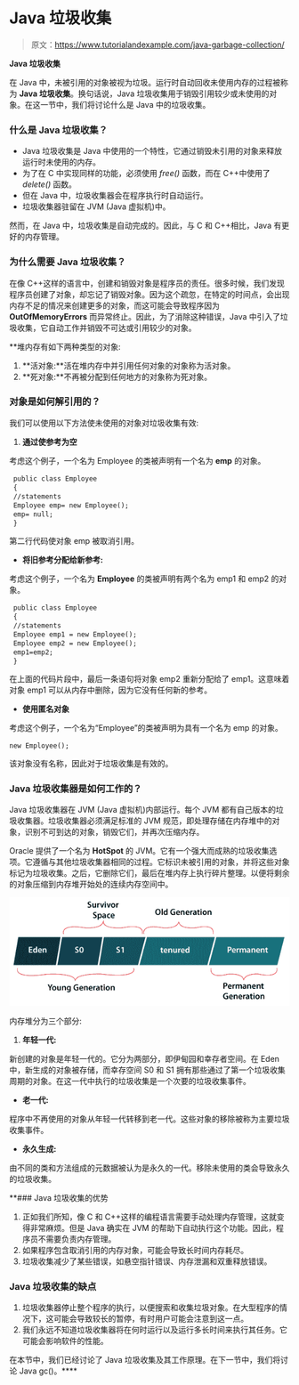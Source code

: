 # Java 垃圾收集

> 原文：<https://www.tutorialandexample.com/java-garbage-collection/>

**Java 垃圾收集**

在 Java 中，未被引用的对象被视为垃圾。运行时自动回收未使用内存的过程被称为 **Java 垃圾收集**。换句话说，Java 垃圾收集用于销毁引用较少或未使用的对象。在这一节中，我们将讨论什么是 Java 中的垃圾收集。

### 什么是 Java 垃圾收集？

*   Java 垃圾收集是 Java 中使用的一个特性，它通过销毁未引用的对象来释放运行时未使用的内存。
*   为了在 C 中实现同样的功能，必须使用 *free()* 函数，而在 C++中使用了 *delete()* 函数。
*   但在 Java 中，垃圾收集器会在程序执行时自动运行。
*   垃圾收集器驻留在 JVM (Java 虚拟机)中。

然而，在 Java 中，垃圾收集是自动完成的。因此，与 C 和 C++相比，Java 有更好的内存管理。

### 为什么需要 Java 垃圾收集？

在像 C++这样的语言中，创建和销毁对象是程序员的责任。很多时候，我们发现程序员创建了对象，却忘记了销毁对象。因为这个疏忽，在特定的时间点，会出现内存不足的情况来创建更多的对象，而这可能会导致程序因为 **OutOfMemoryErrors** 而异常终止。因此，为了消除这种错误，Java 中引入了垃圾收集，它自动工作并销毁不可达或引用较少的对象。

 **堆内存有如下两种类型的对象:

1.  **活对象:**活在堆内存中并引用任何对象的对象称为活对象。
2.  **死对象:**不再被分配到任何地方的对象称为死对象。

### 对象是如何解引用的？

我们可以使用以下方法使未使用的对象对垃圾收集有效:

1.  **通过使参考为空**

考虑这个例子，一个名为 Employee 的类被声明有一个名为 **emp** 的对象。

```
 public class Employee
 {
 //statements
 Employee emp= new Employee();
 emp= null;
 } 
```

第二行代码使对象 emp 被取消引用。

*   **将旧参考分配给新参考:**

考虑这个例子，一个名为 **Employee** 的类被声明有两个名为 emp1 和 emp2 的对象。

```
 public class Employee
 {
 //statements
 Employee emp1 = new Employee();
 Employee emp2 = new Employee();
 emp1=emp2;
 } 
```

在上面的代码片段中，最后一条语句将对象 emp2 重新分配给了 emp1。这意味着对象 emp1 可以从内存中删除，因为它没有任何新的参考。

*   **使用匿名对象**

考虑这个例子，一个名为“Employee”的类被声明为具有一个名为 emp 的对象。

```
new Employee();
```

该对象没有名称，因此对于垃圾收集是有效的。

### Java 垃圾收集器是如何工作的？

Java 垃圾收集器在 JVM (Java 虚拟机)内部运行。每个 JVM 都有自己版本的垃圾收集器。垃圾收集器必须满足标准的 JVM 规范，即处理存储在内存堆中的对象，识别不可到达的对象，销毁它们，并再次压缩内存。

Oracle 提供了一个名为 **HotSpot** 的 JVM。它有一个强大而成熟的垃圾收集选项。它遵循与其他垃圾收集器相同的过程。它标识未被引用的对象，并将这些对象标记为垃圾收集。之后，它删除它们，最后在堆内存上执行碎片整理。以便将剩余的对象压缩到内存堆开始处的连续内存空间中。

![Java Garbage Collection](img/b3a55b3ebab7989c526833b487d57194.png)

内存堆分为三个部分:

1.  **年轻一代:**

新创建的对象是年轻一代的。它分为两部分，即伊甸园和幸存者空间。在 Eden 中，新生成的对象被存储，而幸存空间 S0 和 S1 拥有那些通过了第一个垃圾收集周期的对象。在这一代中执行的垃圾收集是一个次要的垃圾收集事件。

*   **老一代:**

程序中不再使用的对象从年轻一代转移到老一代。这些对象的移除被称为主要垃圾收集事件。

*   **永久生成:**

由不同的类和方法组成的元数据被认为是永久的一代。移除未使用的类会导致永久的垃圾收集。

 **### Java 垃圾收集的优势

1.  正如我们所知，像 C 和 C++这样的编程语言需要手动处理内存管理，这就变得非常麻烦。但是 Java 确实在 JVM 的帮助下自动执行这个功能。因此，程序员不需要负责内存管理。
2.  如果程序包含取消引用的内存对象，可能会导致长时间内存耗尽。
3.  垃圾收集减少了某些错误，如悬空指针错误、内存泄漏和双重释放错误。

### Java 垃圾收集的缺点

1.  垃圾收集器停止整个程序的执行，以便搜索和收集垃圾对象。在大型程序的情况下，这可能会导致较长的暂停，有时用户可能会注意到这一点。
2.  我们永远不知道垃圾收集器将在何时运行以及运行多长时间来执行其任务。它可能会影响软件的性能。

在本节中，我们已经讨论了 Java 垃圾收集及其工作原理。在下一节中，我们将讨论 Java gc()。****